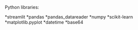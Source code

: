 Python libraries:

*streamlit
*pandas
*pandas_datareader
*numpy
*scikit-learn
*matplotlib.pyplot
*datetime
*base64
